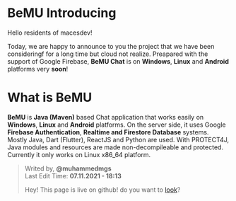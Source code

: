 # BeMU Introducing

Hello residents of macesdev!

Today, we are happy to announce to you the project that we have been consideringf for a long time but cloud not realize. Preapared with the support of Google Firebase, **BeMU Chat** is on **Windows**, **Linux** and **Android** platforms very **soon**!

# What is BeMU

**BeMU** is **Java (Maven)** based Chat application that works easily on **Windows**, **Linux** and **Android** platforms. On the server side, it uses Google **Firebase Authentication**, **Realtime and Firestore Database** systems. Mostly Java, Dart (Flutter), ReactJS and Python are used. With PROTECT4J, Java modules and resources are made non-decompileable and protected. Currently it only works on Linux x86_64 platform.


> Writed by, **@muhammedmgs** </br>
> Last Edit Time: **07.11.2021 - 18:13**
> 
> Hey! This page is live on github! do you want to [look](https://github.com/macesdev/macesdev.github.io)?